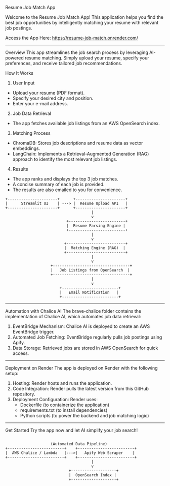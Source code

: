 Resume Job Match App

Welcome to the Resume Job Match App! This application helps you find the best job opportunities by intelligently matching your resume with relevant job postings.

Access the App Here: https://resume-job-match.onrender.com/

-----------------------------------

Overview
This app streamlines the job search process by leveraging AI-powered resume matching. Simply upload your resume, specify your preferences, and receive tailored job recommendations.

How It Works

1. User Input
- Upload your resume (PDF format).
- Specify your desired city and position.
- Enter your e-mail address.

2. Job Data Retrieval
- The app fetches available job listings from an AWS OpenSearch index.

3. Matching Process
- ChromaDB: Stores job descriptions and resume data as vector embeddings.
- LangChain: Implements a Retrieval-Augmented Generation (RAG) approach to identify the most relevant job listings.

4. Results
- The app ranks and displays the top 3 job matches.
- A concise summary of each job is provided.
- The results are also emailed to you for convenience.

```plaintext
+----------------------+      +----------------------+
|      Streamlit UI    | ---> |  Resume Upload API   |
+----------------------+      +----------------------+
                                      |
                                      v
                           +-------------------------+
                           |  Resume Parsing Engine |
                           +-------------------------+
                                      |
                                      v
                          +--------------------------+
                          |  Matching Engine (RAG)  |
                          +--------------------------+
                                      |
                                      v
                    +----------------------------------+
                    |   Job Listings from OpenSearch  |
                    +----------------------------------+
                                      |
                                      v
                        +-------------------------+
                        |   Email Notification   |
                        +-------------------------+

```

-----------------------------------

Automation with Chalice AI
The brave-chalice folder contains the implementation of Chalice AI, which automates job data retrieval:

1. EventBridge Mechanism: Chalice AI is deployed to create an AWS EventBridge trigger.
2. Automated Job Fetching: EventBridge regularly pulls job postings using Apify.
3. Data Storage: Retrieved jobs are stored in AWS OpenSearch for quick access.


-----------------------------------

Deployment on Render
The app is deployed on Render with the following setup:

1. Hosting: Render hosts and runs the application.
2. Code Integration: Render pulls the latest version from this GitHub repository.
3. Deployment Configuration: Render uses:
   - Dockerfile (to containerize the application)
   - requirements.txt (to install dependencies)
   - Python scripts (to power the backend and job matching logic)


-----------------------------------

Get Started
Try the app now and let AI simplify your job search!


```plaintext

                    (Automated Data Pipeline)
+-------------------------+    +-------------------------+
|  AWS Chalice / Lambda   |--->|   Apify Web Scraper    |
+-------------------------+    +-------------------------+
                                      |
                                      v
                            +--------------------+
                            |  OpenSearch Index |
                            +--------------------+






